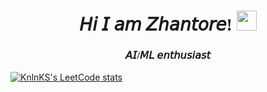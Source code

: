 <h1 align="center" style="font-family:verdana;"> 𝘏𝘪 𝘐 𝘢𝘮 𝘡𝘩𝘢𝘯𝘵𝘰𝘳𝘦!
<img src="https://github.com/blackcater/blackcater/raw/main/images/Hi.gif" height="32"/></h1>
<h3 align="center" style="font-family:ubuntu;"> 𝘈𝘐/𝘔𝘓 𝘦𝘯𝘵𝘩𝘶𝘴𝘪𝘢𝘴𝘵

</h3>

[![KnlnKS's LeetCode stats](https://leetcode-stats-six.vercel.app/api?username=galymzhantore17&theme=dark)](https://github.com/galymzhantore17/leetcode-stats)
